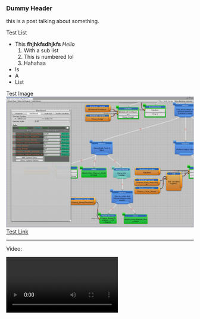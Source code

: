 ### Dummy Header

this is a post talking about something.

  Test List
  - This **fhjhkfsdhjkfs** _Hello_
    1. With a sub list
    2. This is numbered lol
    3. Hahahaa
  - Is
  - A 
  - List

Test Image
![](data/post-data/06/cover.png)
[Test Link](https://store.steampowered.com/app/1149630/Project_Gemini/)

---

Video:

<video controls="" class="" id="" style="">
  <source type="video/mp4" src="data/post-data/07/trailer.mp4">
</video>